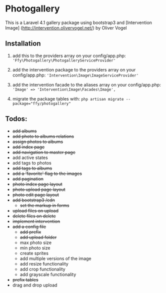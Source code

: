 Photogallery
============
This is a Laravel 4.1 gallery package using bootstrap3 and [Intervention Image] (http://intervention.olivervogel.net/) by Oliver Vogel

Installation
------------
1. add this to the providers array on your config/app.php:
``'Ffy\Photogallery\PhotogalleryServiceProvider'``

2. add the intervention package to the providers array on your config/app.php:
``'Intervention\Image\ImageServiceProvider'``

3. add the intervention facade to the aliases array on your config/app.php:
``'Image' => 'Intervention\Image\Facades\Image',``

4. migrate the package tables with:
``php artisan migrate --package="ffy/photogallery"``

Todos:
-------
- ~~add albums~~
- ~~add photo to albums relations~~
- ~~assign photos to albums~~
- ~~add index page~~
- ~~add navigation to master page~~
- add active states
- add tags to photos
- ~~add tags to albums~~
- ~~add a 'favorite' flag to the images~~
- ~~add pagination~~
- ~~photo index page layout~~
- ~~photo upload page layout~~
- ~~photo edit page layout~~
- ~~add bootstrap3 /cdn~~
  * ~~set the markup in forms~~
- ~~upload files on upload~~
- ~~delete files on delete~~
- ~~implement intervention~~
- ~~add a config file~~
  * ~~add prefix~~
  * ~~add upload folder~~
  * max photo size
  * min photo size
  * create sprites
  * add multiple versions of the image
  * add resize functionality
  * add crop functionality
  * add grayscale functionality
- ~~prefix tables~~
- drag and drop upload
